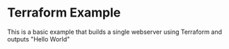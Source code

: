 # Terraform Example

This is a basic example that builds a single webserver using Terraform and outputs "Hello World"